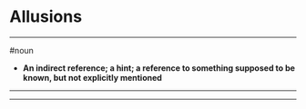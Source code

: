 # Allusions
---
#noun
- **An indirect reference; a hint; a reference to something supposed to be known, but not explicitly mentioned**
---
---
